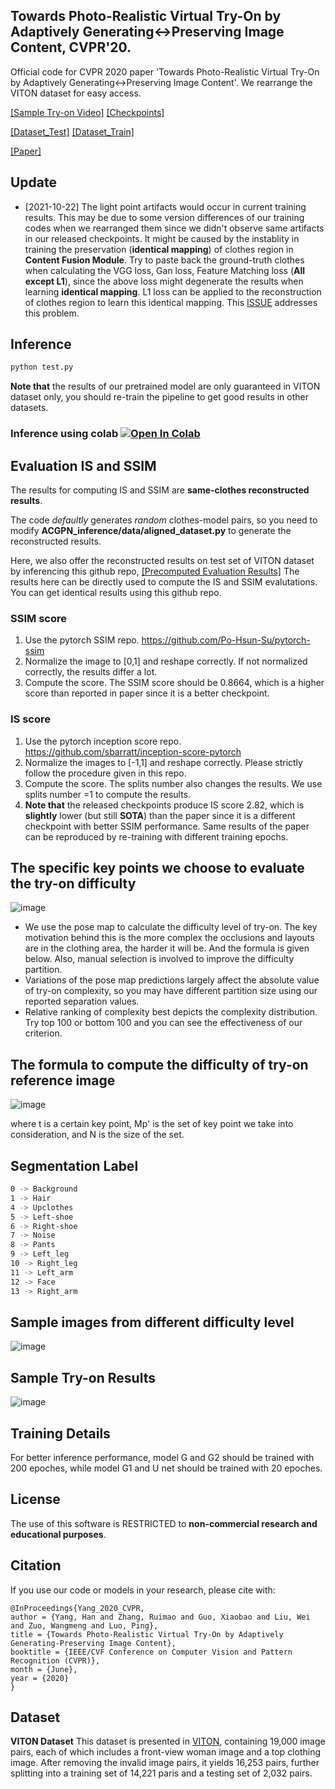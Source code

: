 ## Towards Photo-Realistic Virtual Try-On by Adaptively Generating↔Preserving Image Content, CVPR'20.
Official code for CVPR 2020 paper 'Towards Photo-Realistic Virtual Try-On by Adaptively Generating↔Preserving Image Content'.
We rearrange the VITON dataset for easy access.

[[Sample Try-on Video]](https://www.youtube.com/watch?v=BbKBSfDBcxI) [[Checkpoints]](https://drive.google.com/file/d/1UWT6esQIU_d4tUm8cjxDKMhB8joQbrFx/view?usp=sharing) 

[[Dataset_Test]](https://drive.google.com/file/d/1tE7hcVFm8Td8kRh5iYRBSDFdvZIkbUIR/view?usp=sharing) [[Dataset_Train]](https://drive.google.com/file/d/1lHNujZIq6KVeGOOdwnOXVCSR5E7Kv6xv/view?usp=sharing)


[[Paper]](https://arxiv.org/abs/2003.05863)

## Update
- [2021-10-22] The light point artifacts would occur in current training results. This may be due to some version differences of our training codes when we rearranged them since we didn't observe same artifacts in our released checkpoints. It might be caused by the instablity in training the preservation (**identical mapping**) of clothes region in **Content Fusion Module**. Try to paste back the ground-truth clothes when calculating the VGG loss, Gan loss, Feature Matching loss (**All except L1**), since the above loss might degenerate the results when learning **identical mapping**. L1 loss can be applied to the reconstruction of clothes region to learn this identical mapping. This [ISSUE](https://github.com/switchablenorms/DeepFashion_Try_On/issues/21) addresses this problem.
## Inference
```bash
python test.py
```
[colab-badge]: <https://colab.research.google.com/assets/colab-badge.svg>
**Note that** the results of our pretrained model are only guaranteed in VITON dataset only, you should re-train the pipeline to get good results in other datasets.

### Inference using colab [![Open In Colab][colab-badge]](https://colab.research.google.com/drive/1HvSB2Mx8WZ-Wo_8FDrc05DaOi4QUE9hG)

## Evaluation IS and SSIM
The results for computing IS and SSIM are **same-clothes reconstructed results**. 

The code *defaultly* generates *random* clothes-model pairs, so you need to modify **ACGPN_inference/data/aligned_dataset.py** to generate the reconstructed results.

Here, we also offer the reconstructed results on test set of VITON dataset by inferencing this github repo, 
[[Precomputed Evaluation Results]](https://drive.google.com/file/d/1obk8NFMlSFmCJJuzJDooSWesI46ZXXmY/view?usp=sharing)
The results here can be directly used to compute the IS and SSIM evalutations. You can get identical results using this github repo.


### SSIM score
  1. Use the pytorch SSIM repo. https://github.com/Po-Hsun-Su/pytorch-ssim
  2. Normalize the image to [0,1] and reshape correctly. If not normalized correctly, the results differ a lot. 
  3. Compute the score. The SSIM score should be 0.8664, which is a higher score than reported in paper since it is a better checkpoint.


### IS score
  1. Use the pytorch inception score repo. https://github.com/sbarratt/inception-score-pytorch
  2. Normalize the images to [-1,1] and reshape correctly. Please strictly follow the procedure given in this repo.
  3. Compute the score. The splits number also changes the results. We use splits number =1 to compute the results.
  4. **Note that** the released checkpoints produce IS score 2.82, which is **slightly** lower (but still **SOTA**) than the paper since it is a different checkpoint with better SSIM performance. Same results of the paper can be reproduced by re-training with different training epochs.


## The specific key points we choose to evaluate the try-on difficulty
![image](https://github.com/switchablenorms/DeepFashion_Try_On/blob/master/images/criterion.png)

- We use the pose map to calculate the difficulty level of try-on. The key motivation behind this is the more complex the occlusions and layouts are in the clothing area, the harder it will be. And the formula is given below. Also, manual selection is involved to improve the difficulty partition.
- Variations of the pose map predictions largely affect the absolute value of try-on complexity, so you may have different partition size using our reported separation values. 
- Relative ranking of complexity best depicts the complexity distribution. Try top 100 or bottom 100 and you can see the effectiveness of our criterion.
## The formula to compute the difficulty of try-on reference image

![image](https://github.com/switchablenorms/DeepFashion_Try_On/blob/master/images/formula.png)

where t is a certain key point, Mp' is the set of key point we take into consideration, and N is the size of the set. 
## Segmentation Label
```bash
0 -> Background
1 -> Hair
4 -> Upclothes
5 -> Left-shoe 
6 -> Right-shoe
7 -> Noise
8 -> Pants
9 -> Left_leg
10 -> Right_leg
11 -> Left_arm
12 -> Face
13 -> Right_arm
```
## Sample images from different difficulty level

![image](https://github.com/switchablenorms/DeepFashion_Try_On/blob/master/images/difficulty.png)

## Sample Try-on Results
  
![image](https://github.com/switchablenorms/DeepFashion_Try_On/blob/master/images/tryon.png)

## Training Details
For better inference performance, model G and G2 should be trained with 200 epoches, while model G1 and U net should be trained with 20 epoches.

## License
The use of this software is RESTRICTED to **non-commercial research and educational purposes**.

## Citation
If you use our code or models in your research, please cite with:
```
@InProceedings{Yang_2020_CVPR,
author = {Yang, Han and Zhang, Ruimao and Guo, Xiaobao and Liu, Wei and Zuo, Wangmeng and Luo, Ping},
title = {Towards Photo-Realistic Virtual Try-On by Adaptively Generating-Preserving Image Content},
booktitle = {IEEE/CVF Conference on Computer Vision and Pattern Recognition (CVPR)},
month = {June},
year = {2020}
}
```

## Dataset
**VITON Dataset** This dataset is presented in [VITON](https://github.com/xthan/VITON), containing 19,000 image pairs, each of which includes a front-view woman image and a top clothing image. After removing the invalid image pairs, it yields 16,253 pairs, further splitting into a training set of 14,221 paris and a testing set of 2,032 pairs.

